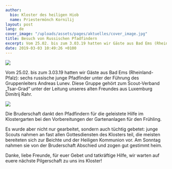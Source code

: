 ```yaml
---
author:
  bio: Kloster des heiligen Hiob
  name: Priestermönch Kornilij
layout: post
lang: de
cover_image: "/uploads/assets/pages/aktuelles/cover_image.jpg"
title: Besuch von Russischen Pfadfindern
excerpt: Vom 25.02. bis zum 3.03.19 hatten wir Gäste aus Bad Ems (Rheinland-Pfalz) - sechs russische junge Pfadfinder unter der Führung des Gruppenleiters Andreas Lunev.
date: 2019-03-03 10:49:26 +0100
---
```

<img src="https://res.cloudinary.com/hiobmon/image/upload/c_scale,h_626,w_800/v1552223077/media/2019/IMG_0015.jpg">

Vom 25.02. bis zum 3.03.19 hatten wir Gäste aus Bad Ems (Rheinland-Pfalz): sechs russische junge Pfadfinder unter der Führung des Gruppenleiters Andreas Lunev. Diese Gruppe gehört zum Scout-Verband „Tsar-Grad“ unter der Leitung unseres alten Freundes aus Luxemburg Dimitrij Rahr.  

<img src="https://res.cloudinary.com/hiobmon/image/upload/c_scale,w_800/v1552223084/media/2019/IMG_0018.jpg">

Die Bruderschaft dankt den Pfadfindern für die geleistete Hilfe im Klostergarten bei den Vorbereitungen der Gartenanlagen für den Frühling.  

Es wurde aber nicht nur gearbeitet, sondern auch tüchtig gebetet: junge Scouts nahmen an fast allen Gottesdiensten des Klosters teil, die meisten bereiteten sich zur Beichte und der Heiligen Kommunion vor. Am Sonntag nahmen sie von der Bruderschaft Abschied und zogen gut gestimmt heim.  

Danke, liebe Freunde, für euer Gebet und tatkräftige Hilfe, wir warten auf euere nächste Pilgerschaft zu uns ins Kloster!
